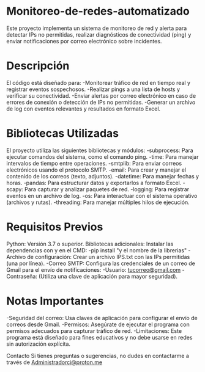 # Monitoreo-de-redes-automatizado
Este proyecto implementa un sistema de monitoreo de red y alerta para detectar IPs no permitidas, realizar diagnósticos de conectividad (ping) y enviar notificaciones por correo electrónico sobre incidentes.

# Descripción
El código está diseñado para:
-Monitorear tráfico de red en tiempo real y registrar eventos sospechosos.
-Realizar pings a una lista de hosts y verificar su conectividad.
-Enviar alertas por correo electrónico en caso de errores de conexión o detección de IPs no permitidas.
-Generar un archivo de log con eventos relevantes y resultados en formato Excel.

# Bibliotecas Utilizadas
El proyecto utiliza las siguientes bibliotecas y módulos:
-subprocess: Para ejecutar comandos del sistema, como el comando ping.
-time: Para manejar intervalos de tiempo entre operaciones.
-smtplib: Para enviar correos electrónicos usando el protocolo SMTP.
-email: Para crear y manejar el contenido de los correos (texto, adjuntos).
-datetime: Para manejar fechas y horas.
-pandas: Para estructurar datos y exportarlos a formato Excel.
-scapy: Para capturar y analizar paquetes de red.
-logging: Para registrar eventos en un archivo de log.
-os: Para interactuar con el sistema operativo (archivos y rutas).
-threading: Para manejar múltiples hilos de ejecución.

# Requisitos Previos
Python: Versión 3.7 o superior.
Bibliotecas adicionales: Instalar las dependencias con y en el CMD:
-pip install "y el nombre de la librerias"
-Archivo de configuración: Crear un archivo IPS.txt con las IPs permitidas (una por línea).
-Correo SMTP: Configura las credenciales de un correo de Gmail para el envío de notificaciones:
-Usuario: tucorreo@gmail.com
-Contraseña: (Utiliza una clave de aplicación para mayor seguridad).

# Notas Importantes
-Seguridad del correo: Usa claves de aplicación para configurar el envío de correos desde Gmail.
-Permisos: Asegúrate de ejecutar el programa con permisos adecuados para capturar tráfico de red.
-Limitaciones: Este programa está diseñado para fines educativos y no debe usarse en redes sin autorización explícita.

Contacto
Si tienes preguntas o sugerencias, no dudes en contactarme a través de Administradorci@proton.me
